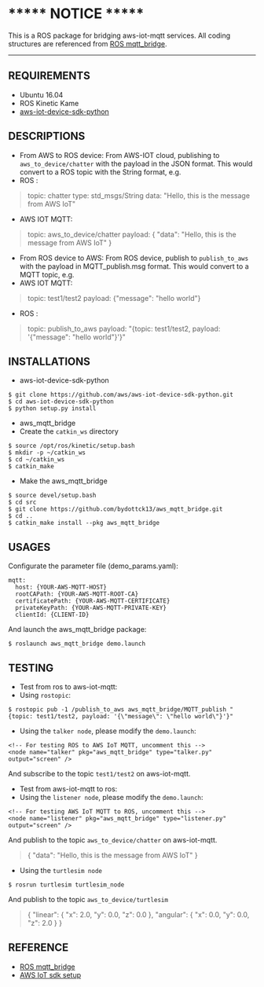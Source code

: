 # ***** NOTICE *****
This is a ROS package for bridging aws-iot-mqtt services. All coding structures are referenced from [ROS mqtt_bridge](http://wiki.ros.org/mqtt_bridge).

------

## REQUIREMENTS
 * Ubuntu 16.04
 * ROS Kinetic Kame
 * [aws-iot-device-sdk-python](https://github.com/aws/aws-iot-device-sdk-python)

## DESCRIPTIONS
 * From AWS to ROS device:
From AWS-IOT cloud, publishing to `aws_to_device/chatter` with the payload in the JSON format. This would convert to a ROS topic with the String format, e.g. 
  * ROS :
> topic: chatter
> type: std_msgs/String
> data: "Hello, this is the message from AWS IoT"

  * AWS IOT MQTT:
> topic: aws_to_device/chatter
> payload: {
>  "data": "Hello, this is the message from AWS IoT"
> }

 * From ROS device to AWS:
From ROS device, publish to `publish_to_aws` with the payload in MQTT_publish.msg format. This would convert to a MQTT topic, e.g.
  * AWS IOT MQTT:
> topic: test1/test2
> payload: {"message": "hello world"}

  * ROS :
> topic: publish_to_aws
> payload: "{topic: test1/test2, payload: '{\"message\": \"hello world\"}'}"

## INSTALLATIONS
 * aws-iot-device-sdk-python
```
$ git clone https://github.com/aws/aws-iot-device-sdk-python.git
$ cd aws-iot-device-sdk-python
$ python setup.py install
```
 * aws_mqtt_bridge
  * Create the `catkin_ws` directory
```
$ source /opt/ros/kinetic/setup.bash
$ mkdir -p ~/catkin_ws
$ cd ~/catkin_ws
$ catkin_make
```
  * Make the aws_mqtt_bridge
```
$ source devel/setup.bash
$ cd src
$ git clone https://github.com/bydottck13/aws_mqtt_bridge.git
$ cd ..
$ catkin_make install --pkg aws_mqtt_bridge
```
## USAGES
Configurate the parameter file (demo_params.yaml):
```
mqtt:
  host: {YOUR-AWS-MQTT-HOST}
  rootCAPath: {YOUR-AWS-MQTT-ROOT-CA}
  certificatePath: {YOUR-AWS-MQTT-CERTIFICATE}
  privateKeyPath: {YOUR-AWS-MQTT-PRIVATE-KEY}
  clientId: {CLIENT-ID}
```
And launch the aws_mqtt_bridge package:
```
$ roslaunch aws_mqtt_bridge demo.launch
```

## TESTING
 * Test from ros to aws-iot-mqtt:
  * Using `rostopic`: 
```
$ rostopic pub -1 /publish_to_aws aws_mqtt_bridge/MQTT_publish "{topic: test1/test2, payload: '{\"message\": \"hello world\"}'}"
```

  * Using the `talker node`, please modify the `demo.launch`:
```
<!-- For testing ROS to AWS IoT MQTT, uncomment this -->
<node name="talker" pkg="aws_mqtt_bridge" type="talker.py" output="screen" />
```
And subscribe to the topic `test1/test2` on aws-iot-mqtt.
 * Test from aws-iot-mqtt to ros:
  * Using the `listener node`, please modify the `demo.launch`:
```
<!-- For testing AWS IoT MQTT to ROS, uncomment this -->
<node name="listener" pkg="aws_mqtt_bridge" type="listener.py" output="screen" />
```
And publish to the topic `aws_to_device/chatter` on aws-iot-mqtt.
> {
>  "data": "Hello, this is the message from AWS IoT"
> }

  * Using the `turtlesim node`
```
$ rosrun turtlesim turtlesim_node
```
And publish to the topic `aws_to_device/turtlesim`
> {
>  "linear": {
>    "x": 2.0,
>    "y": 0.0,
>    "z": 0.0 },
>  "angular": {
>    "x": 0.0,
>    "y": 0.0,
>    "z": 2.0 }
> }

## REFERENCE
 * [ROS mqtt_bridge](http://wiki.ros.org/mqtt_bridge)
 * [AWS IoT sdk setup](http://docs.aws.amazon.com/iot/latest/developerguide/iot-sdk-setup.html)
